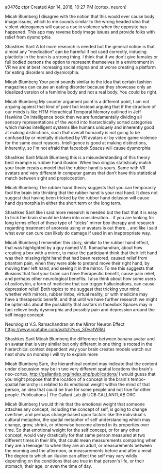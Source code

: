 a0476z ctpr
Created Apr 14, 2018, 10:27 PM
(cortex, neuron)

Micah Blumberg
I disagree with the notion that this would ever cause body image issues, which to me sounds similar to the wrong headed idea that violent videogames will cause a rise in violence when the opposite has happened. This app may reverse body image issues and provide folks with relief from dysmorphia

Shashkes Sarit
A lot more research is needed but the general notion is that almost any "medication" can be harmful if not used correctly, inducing placticity in the brain is a strong thing. I think that if we don't give females or full bodied persons the option to represent themselves in a environment in VR we are at best increasing social stigma and at worse creating a platform for eating disorders and dysmorphia.

Micah Blumberg
Your point sounds similar to the idea that certain fashion magazines can cause an eating disorder because they showcase only an idealized version of a feminine body and not a real body. You could be right.

Micah Blumberg
My counter argument point is a different point, I am not arguing against that kind of point but instead arguing that if the structure of our minds is like HTM Hierachical Temporal Memory outlined in Jeff Hawkins On Intelligence book then we are fundamentally dividing all sensory representations of the world into hierarchically sorted categories which makes intelligent systems like humans uniquely and inherently good at making distinctions, such that overall humanity is not going to be confused by or mentally disturbed by VR avatars or by video game violence for the same exact reasons. Intelligence is good at making distinctions, inherently, so I'm not afraid that faceobok Spaces will cause dysmorphia

Shashkes Sarit
Micah Blumberg this is a misunderstanding of this theory best example is rubber hand illusion. When two singlas statisticaly match your brain creats a model that the rubber hand is yours. Same with VR avatars and very different in computer games that don't have this statistical match between sight and propioception.

Micah Blumberg
The rubber hand theory suggests that you can temporarily fool the brain into thinking that the rubber hand is your real hand. It does not suggest that having been tricked by the rubber hand delusion will cause hand dysmorphia in either the short term or the long term.

Shashkes Sarit
like i said more research is needed but the fact that it is easy to trick the brain should be taken into consideration... if you are looking for long terms effect of these type of "tricks" mirror box therapy and research regarding treatment of anorexia using vr avatars is out there... and like i said what ever can cure can likely do damage if used in an inappropriate way.

Micah Blumberg
I remember this story, similar to the rubber hand effect, that was highlighted by a guy named V.S. Ramachandran, about how creating a box with a mirror, to make the participant think that their left hand was their missing right hand that had been restored, caused relief from phantom pain, when they were able to pretend move their right hand, by moving their left hand, and seeing it in the mirror. To me this suggests that illusions that fool your brain can have therapeutic benefit, cause pain relief, and perhaps other neurological benefits. I also think about how some users of psilocybin, a form of medicine that can trigger hallucinations, can cause depression relief. Both topics to me suggest that tricking your mind, whether with mirrors, rubber limbs, virtual reality, or with medicine may have a therapeutic benefit, and that until we have further research we might be optimistic about the possibility that avatars in faceobok Spaces may in fact relieve body dysmorphia and possibly pain and depression around the self image concept.

Neurologist V.S. Ramachandran on the Mirror Neuron Effect
https://www.youtube.com/watch?v=s_SDvafWRiU

Shashkes Sarit
Micah Blumberg the difference between banana avatar and an avatar that is very similar but only different in one thing is rooted in the hierarchical context dependent way your brain creates models watch our next show on monday i will try to explain more

Micah Blumberg
Sure, the hierarchical context may indicate that the content under discussion may be in two very different spatial locations the brain's neo-cortex, http://gallantlab.org/index.php/publications/
I would guess that you might propose that the location of a concept in the brain's tempo-spatial hierarchy is related to its emotional weight within the mind of that person, an idea that could be true for some people and not true for other people.
Publications | The Gallant Lab @ UCB
GALLANTLAB.ORG

Micah Blumberg
I would think that the emotional weight that someone attaches any concept, including the concept of self, is going to change overtime, and perhaps change based upon factors like the individual's cultural metaphor, the spatial metaphor of self understanding which may change, grow, shrink, or otherwise become altered in its properties over time. So that emotional weight for the self concept, or for any other concept, would vary drastically for that same person measured at two different times in their life, that could mean measurements comparing when they are a teenager to when they are an adult, or measurements between the morning and the afternoon, or measurements before and after a meal. The degree to which an illusion can affect the self may vary wildly depending on the conditions that are true in that person's life, or their stomach, their age, or even the time of day.

